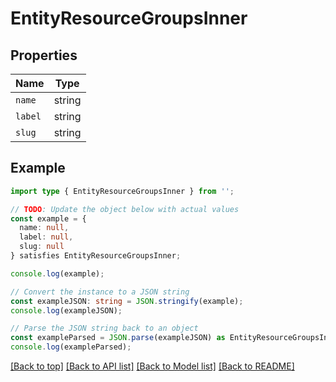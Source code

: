 # EntityResourceGroupsInner

## Properties

| Name    | Type   |
| ------- | ------ |
| `name`  | string |
| `label` | string |
| `slug`  | string |

## Example

```typescript
import type { EntityResourceGroupsInner } from '';

// TODO: Update the object below with actual values
const example = {
  name: null,
  label: null,
  slug: null
} satisfies EntityResourceGroupsInner;

console.log(example);

// Convert the instance to a JSON string
const exampleJSON: string = JSON.stringify(example);
console.log(exampleJSON);

// Parse the JSON string back to an object
const exampleParsed = JSON.parse(exampleJSON) as EntityResourceGroupsInner;
console.log(exampleParsed);
```

[[Back to top]](#) [[Back to API list]](../README.md#api-endpoints) [[Back to Model list]](../README.md#models) [[Back to README]](../README.md)
